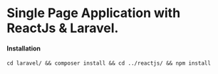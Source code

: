 # Single Page Application with ReactJs & Laravel.

#### Installation
```
cd laravel/ && composer install && cd ../reactjs/ && npm install
```
